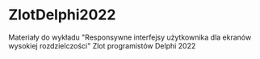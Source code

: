 # ZlotDelphi2022
Materiały do wykładu "Responsywne interfejsy użytkownika dla ekranów wysokiej rozdzielczości"
Zlot programistów Delphi 2022
